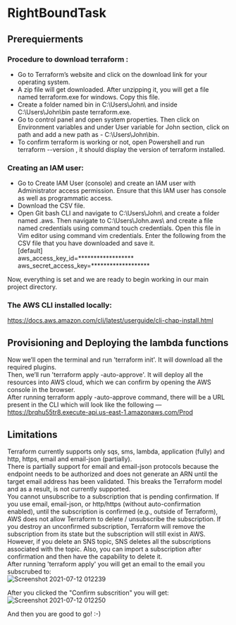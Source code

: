 # RightBoundTask  
  
## Prerequierments  
### Procedure to download terraform :  
- Go to Terraform’s website and click on the download link for your operating system.  
- A zip file will get downloaded. After unzipping it, you will get a file named terraform.exe for windows. Copy this file.  
- Create a folder named bin in C:\Users\John\ and inside C:\Users\John\bin paste terraform.exe.  
- Go to control panel and open system properties. Then click on Environment variables and under User variable for John section, click on path and add a new path as - C:\Users\John\bin.  
- To confirm terraform is working or not, open Powershell and run terraform --version , it should display the version of terraform installed.  
   
### Creating an IAM user:  
- Go to Create IAM User (console) and create an IAM user with Administrator access permission. Ensure that this IAM user has console as well as programmatic access.  
- Download the CSV file.  
- Open Git bash CLI and navigate to C:\Users\John\ and create a folder named .aws. Then navigate to C:\Users\John\.aws\ and create a file named credentials using command touch credentials. Open this file in Vim editor using command vim credentials. Enter the following from the CSV file that you have downloaded and save it.  
[default]  
aws_access_key_id=******************  
aws_secret_access_key=*******************  
    
Now, everything is set and we are ready to begin working in our main project directory.  
  
### The AWS CLI installed locally: 
   https://docs.aws.amazon.com/cli/latest/userguide/cli-chap-install.html  
  
  
  
  
## Provisioning and Deploying the lambda functions  
Now we’ll open the terminal and run 'terraform init'. It will download all the required plugins.  
Then, we’ll run 'terraform apply -auto-approve'. It will deploy all the resources into AWS cloud, which we can confirm by opening the AWS console in the browser.   
After running terraform apply -auto-approve command, there will be a URL present in the CLI which will look like the following —  
https://brqhu55tr8.execute-api.us-east-1.amazonaws.com/Prod  
  
## Limitations
Terraform currently supports only sqs, sms, lambda, application (fully) and http, https, email and email-json (partially).  
There is partially support for email and email-json protocols because the endpoint needs to be authorized and does not generate an ARN until the target email address has been validated. This breaks the Terraform model and as a result, is not currently supported.  
You cannot unsubscribe to a subscription that is pending confirmation. If you use email, email-json, or http/https (without auto-confirmation enabled), until the subscription is confirmed (e.g., outside of Terraform), AWS does not allow Terraform to delete / unsubscribe the subscription. If you destroy an unconfirmed subscription, Terraform will remove the subscription from its state but the subscription will still exist in AWS. However, if you delete an SNS topic, SNS deletes all the subscriptions associated with the topic. Also, you can import a subscription after confirmation and then have the capability to delete it.  
After running 'terraform apply' you will get an email to the email you subscrubed to:  
![Screenshot 2021-07-12 012239](https://user-images.githubusercontent.com/9087272/125478374-ae7f204f-5c0e-4dbb-a988-67bca14a5b79.jpg)  
  
After you clicked the "Confirm subscrition" you will get:  
![Screenshot 2021-07-12 012250](https://user-images.githubusercontent.com/9087272/125478584-b436b17f-1731-4ce8-bc32-c8cd0afe93ff.jpg) 
  
And then you are good to go! :-)
